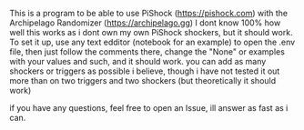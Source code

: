 This is a program to be able to use PiShock (https://pishock.com) with the Archipelago Randomizer (https://archipelago.gg)
I dont know 100% how well this works as i dont own my own PiShock shockers, but it should work.
To set it up, use any text edditor (notebook for an example) to open the .env file, then just follow the comments there, change the "None" or examples with your values and such, and it should work.
you can add as many shockers or triggers as possible i believe, though i have not tested it out more than on two triggers and two shockers (but theoretically it should work)

if you have any questions, feel free to open an Issue, ill answer as fast as i can.
